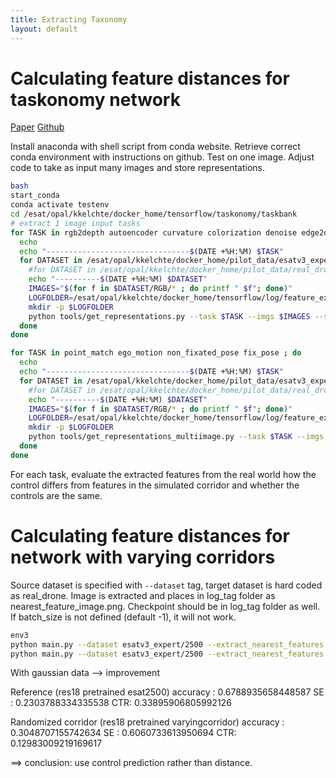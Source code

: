 ```yaml
---
title: Extracting Taxonomy
layout: default
---
```


# Calculating feature distances for taskonomy network

 <a href="http://taskonomy.stanford.edu/taskonomy_CVPR2018.pdf">Paper</a>
 <a href="https://github.com/StanfordVL/taskonomy/tree/master/taskbank">Github</a>

Install anaconda with shell script from conda website.
Retrieve correct conda environment with instructions on github.
Test on one image.
Adjust code to take as input many images and store representations.



 
```bash
bash
start_conda
conda activate testenv
cd /esat/opal/kkelchte/docker_home/tensorflow/taskonomy/taskbank
# extract 1 image input tasks
for TASK in rgb2depth autoencoder curvature colorization denoise edge2d edge3d rgb2mist inpainting_whole jigsaw keypoint2d keypoint3d class_1000 reshade room_layout class_places segment2d segment25d segmentsemantic rgb2sfnorm vanishing_point ; do
  echo
  echo "--------------------------------$(DATE +%H:%M) $TASK"
  for DATASET in /esat/opal/kkelchte/docker_home/pilot_data/esatv3_expert/2500/00000_esatv3 /esat/opal/kkelchte/docker_home/pilot_data/real_drone/flying_1_subsampled /esat/opal/kkelchte/docker_home/pilot_data/real_drone/flying_2_subsampled; do
    #for DATASET in /esat/opal/kkelchte/docker_home/pilot_data/real_drone/flying_1_subsampled ; do
    echo "----------$(DATE +%H:%M) $DATASET"
    IMAGES="$(for f in $DATASET/RGB/* ; do printf " $f"; done)"
    LOGFOLDER=/esat/opal/kkelchte/docker_home/tensorflow/log/feature_extraction/$TASK/$(basename $DATASET)/
    mkdir -p $LOGFOLDER
    python tools/get_representations.py --task $TASK --imgs $IMAGES --store-rep --store $LOGFOLDER
  done
done

for TASK in point_match ego_motion non_fixated_pose fix_pose ; do
  echo
  echo "--------------------------------$(DATE +%H:%M) $TASK"
  for DATASET in /esat/opal/kkelchte/docker_home/pilot_data/esatv3_expert/2500/00000_esatv3 /esat/opal/kkelchte/docker_home/pilot_data/real_drone/flying_1_subsampled /esat/opal/kkelchte/docker_home/pilot_data/real_drone/flying_2_subsampled; do
    #for DATASET in /esat/opal/kkelchte/docker_home/pilot_data/real_drone/flying_1_subsampled ; do
    echo "----------$(DATE +%H:%M) $DATASET"
    IMAGES="$(for f in $DATASET/RGB/* ; do printf " $f"; done)"
    LOGFOLDER=/esat/opal/kkelchte/docker_home/tensorflow/log/feature_extraction/$TASK/$(basename $DATASET)/
    mkdir -p $LOGFOLDER
    python tools/get_representations_multiimage.py --task $TASK --imgs $IMAGES --store-rep --store $LOGFOLDER
  done
done

```

For each task, evaluate the extracted features from the real world how the control differs from features in the simulated corridor and whether the controls are the same.

# Calculating feature distances for network with varying corridors

Source dataset is specified with `--dataset` tag, target dataset is hard coded as real_drone.
Image is extracted and places in log_tag folder as nearest_feature_image.png.
Checkpoint should be in log_tag folder as well.
If batch_size is not defined (default -1), it will not work.

```bash
env3
python main.py --dataset esatv3_expert/2500 --extract_nearest_features --log_tag chapter_domain_shift/variation/res18_reference/final/1 --batch_size 100
python main.py --dataset esatv3_expert/2500 --extract_nearest_features --log_tag chapter_domain_shift/variation/res18_augmented/final/1 --batch_size 100

```


With gaussian data --> improvement

Reference (res18 pretrained esat2500)
accuracy : 0.6788935658448587
SE : 0.2303788334335538
CTR: 0.33895906805992126

Randomized corridor (res18 pretrained varyingcorridor)
accuracy : 0.3048707155742634
SE : 0.6060733613950694
CTR: 0.12983009219169617

==> conclusion: use control prediction rather than distance.

